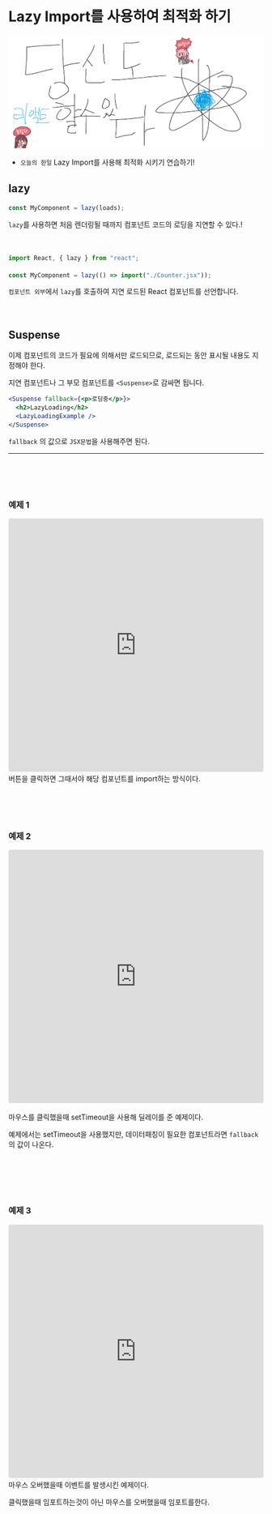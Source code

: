 # Lazy Import를 사용하여 최적화 하기

![Alt text](../images/canIReactBG/%EB%8B%B9%EC%8B%A0%EB%8F%84%ED%95%A0%EC%88%98%EC%9E%88%EB%8B%A4%EB%A6%AC%EC%95%A1%ED%8A%B8.png)

- `오늘의 한일` Lazy Import를 사용해 최적화 시키기 연습하기!

## lazy

```jsx
const MyComponent = lazy(loads);
```

`lazy`를 사용하면 처음 렌더링될 때까지 컴포넌트 코드의 로딩을 지연할 수 있다.!
<br/>
<br/>
<br/>

```jsx
import React, { lazy } from "react";

const MyComponent = lazy(() => import("./Counter.jsx"));
```

`컴포넌트 외부`에서 `lazy`를 호출하여 지연 로드된 React 컴포넌트를 선언합니다.
<br/>
<br/>
<br/>

## Suspense

이제 컴포넌트의 코드가 필요에 의해서만 로드되므로, 로드되는 동안 표시될 내용도 지정해야 한다.

지연 컴포넌트나 그 부모 컴포넌트를 `<Suspense>`로 감싸면 됩니다.

```jsx
<Suspense fallback={<p>로딩중</p>}>
  <h2>LazyLoading</h2>
  <LazyLoadingExample />
</Suspense>
```

`fallback` 의 값으로 `JSX문법`을 사용해주면 된다.

<hr/>
<br/>
<br/>
<br/>

### 예제 1

<iframe src="https://codesandbox.io/embed/react-lazy-loading1-qpfxsz?fontsize=14&hidenavigation=1&theme=dark"
     style="width:100%; height:500px; border:0; border-radius: 4px; overflow:hidden;"
     title="React lazy Loading1"
     allow="accelerometer; ambient-light-sensor; camera; encrypted-media; geolocation; gyroscope; hid; microphone; midi; payment; usb; vr; xr-spatial-tracking"
     sandbox="allow-forms allow-modals allow-popups allow-presentation allow-same-origin allow-scripts"
   ></iframe>
   버튼을 클릭하면 그때서야 해당 컴포넌트를 import하는 방식이다.
<br/>
<br/>
<br/>
<br/>
<br/>

### 예제 2

<iframe src="https://codesandbox.io/embed/react-useid-9dg93p?fontsize=14&hidenavigation=1&theme=dark"
     style="width:100%; height:500px; border:0; border-radius: 4px; overflow:hidden;"
     title="react useId"
     allow="accelerometer; ambient-light-sensor; camera; encrypted-media; geolocation; gyroscope; hid; microphone; midi; payment; usb; vr; xr-spatial-tracking"
     sandbox="allow-forms allow-modals allow-popups allow-presentation allow-same-origin allow-scripts"
></iframe>

마우스를 클릭했을때 setTimeout을 사용해 딜레이를 준 예제이다.

예제에서는 setTimeout을 사용했지만, 데이터패칭이 필요한 컴포넌트라면 `fallback`의 값이 나온다.
<br/>
<br/>
<br/>
<br/>
<br/>
<br/>

### 예제 3

<iframe src="https://codesandbox.io/embed/react-lazy-loading3-zs9yzq?fontsize=14&hidenavigation=1&theme=dark"
     style="width:100%; height:500px; border:0; border-radius: 4px; overflow:hidden;"
     title="React lazy Loading3"
     allow="accelerometer; ambient-light-sensor; camera; encrypted-media; geolocation; gyroscope; hid; microphone; midi; payment; usb; vr; xr-spatial-tracking"
     sandbox="allow-forms allow-modals allow-popups allow-presentation allow-same-origin allow-scripts"
   ></iframe>
마우스 오버했을때 이벤트를 발생시킨 예제이다.

클릭했을때 임포트하는것이 아닌 마우스를 오버했을때 임포트를한다.
